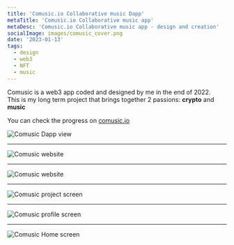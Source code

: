 ```yaml
---
title: 'Comusic.io Collaborative music Dapp'
metaTitle: 'Comusic.io Collaborative music app'
metaDesc: 'Comusic.io Collaborative music app - design and creation'
socialImage: images/comusic_cover.png
date: '2023-01-13'
tags:
  - design
  - web3
  - NFT
  - music
---
```


Comusic is a web3 app coded and designed by me in the end of 2022.  
This is my long term project that brings together 2 passions: **crypto** and **music**

You can check the progress on [comusic.io](http://www.comusic.io)

![Comusic Dapp view](/images/comusic_video.gif)
--- ---
![Comusic website](/images/comusic_website1.png "Comusic website")
--- ---
![Comusic website](/images/comusic_website2.png "Comusic website")
--- ---
![Comusic project screen](/images/comusic1.png "Comusic project screen")
--- ---
![Comusic profile screen](/images/comusic2.png "Comusic profile screen")
--- ---
![Comusic Home screen](/images/comusic3.png "Comusic profile screen")